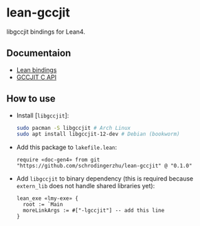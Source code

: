 # lean-gccjit
libgccjit bindings for Lean4.

## Documentaion

- [Lean bindings](https://www.cs.rochester.edu/~yzhu104/lean-gccjit/)
- [GCCJIT C API](https://gcc.gnu.org/onlinedocs/jit/)

## How to use

- Install [`libgccjit`]:
  ```bash
  sudo pacman -S libgccjit # Arch Linux
  sudo apt install libgccjit-12-dev # Debian (bookworm)
  ```

- Add this package to `lakefile.lean`:
  ```lean
  require «doc-gen4» from git "https://github.com/schrodingerzhu/lean-gccjit" @ "0.1.0"
  ```

- Add `libgccjit` to binary dependency (this is required because `extern_lib` does not handle shared libraries yet):
  ```lean
  lean_exe «lmy-exe» {
    root := `Main
    moreLinkArgs := #["-lgccjit"] -- add this line
  }
  ```